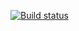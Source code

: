 [![Build status](https://ci.appveyor.com/api/projects/status/wp9jcluwhda7wu6m/branch/main?svg=true)](https://ci.appveyor.com/project/medik5670/newselenium/branch/main)

